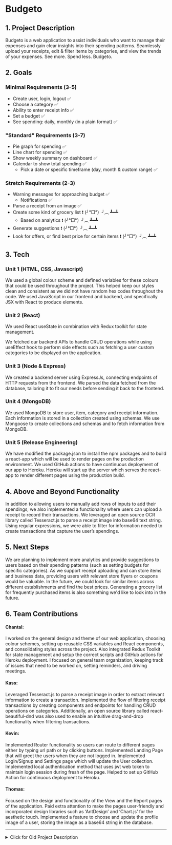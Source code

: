 # Budgeto

## 1. Project Description
Budgeto is a web application to assist individuals who want to manage their expenses and gain clear insights into their spending patterns. Seamlessly upload your receipts, edit & filter items by categories, and view the trends of your expenses. See more. Spend less. Budgeto.

## 2. Goals

### Minimal Requirements (3-5)
* Create user, login, logout ✅
* Choose a category ✅
* Ability to enter receipt info ✅
* Set a budget ✅
* See spending: daily, monthly (in a plain format) ✅

### "Standard" Requirements (3-7)
* Pie graph for spending ✅
* Line chart for spending ✅
* Show weekly summary on dashboard ✅
* Calendar to show total spending ✅
     * Pick a date or specific timeframe (day, month & custom range) ✅

### Stretch Requirements (2-3)
* Warning messages for approaching budget ✅
     * Notifications ✅
* Parse a receipt from an image ✅
* Create some kind of grocery list ❗ (╯°□°）╯︵ ┻━┻
     * Based on analytics ❗ (╯°□°）╯︵ ┻━┻
* Generate suggestions ❗ (╯°□°）╯︵ ┻━┻
* Look for offers, or find best price for certain items ❗ (╯°□°）╯︵ ┻━┻

## 3. Tech

### Unit 1 (HTML, CSS, Javascript)
We used a global colour scheme and defined variables for these colours that could be used throughout the project. This helped keep our styles clean and consistent as we did not have random hex codes throughout the code. We used JavaScript in our frontend and backend, and specifically JSX with React to produce elements.

### Unit 2 (React)
We used React useState in combination with Redux toolkit for state management.

We fetched our backend APIs to handle CRUD operations while using useEffect hook to perform side effects such as fetching a user custom categories to be displayed on the application.

### Unit 3 (Node & Express)
We created a backend server using ExpressJs, connecting endpoints of HTTP requests from the frontend. We parsed the data fetched from the database, tailoring it to fit our needs before sending it back to the frontend. 

### Unit 4 (MongoDB)
We used MongoDB to store user, item, category and receipt information. Each information is stored in a collection created using schemas. We use Mongoose to create collections and schemas and to fetch information from MongoDB.

### Unit 5 (Release Engineering)
We have modified the package.json to install the npm packages and to build a react-app which will be used to render pages on the production environment. We used GitHub actions to have continuous deployment of our app to Heroku. Heroku will start up the server which serves the react-app to render different pages using the production build.

## 4. Above and Beyond Functionality
In addition to allowing users to manually add rows of inputs to add their spendings, we also implemented a functionality where users can upload a receipt to record their transactions. We leveraged an open source OCR library called Tesseract.js to parse a receipt image into base64 text string. Using regular expressions, we were able to filter for information needed to create transactions that capture the user’s spendings.

## 5. Next Steps
We are planning to implement more analytics and provide suggestions to users based on their spending patterns (such as setting budgets for specific categories). As we support receipt uploading and can store items and business data, providing users with relevant store flyers or coupons would be valuable. In the future, we could look for similar items across different establishments and find the best prices. Generating a grocery list for frequently purchased items is also something we'd like to look into in the future.

## 6. Team Contributions

#### Chantal:
I worked on the general design and theme of our web application, choosing colour schemes, setting up reusable CSS variables and React components, and consolidating styles across the project. Also integrated Redux Toolkit for state management and setup the correct scripts and GitHub actions for Heroku deployment. I focused on general team organization, keeping track of issues that need to be worked on, setting reminders, and driving meetings.

#### Kass:
Leveraged Tesseract.js to parse a receipt image in order to extract relevant information to create a transaction. Implemented the flow of filtering receipt transactions by creating components and endpoints for handling CRUD operations on categories. Additionally, an open source library called react-beautiful-dnd was also used to enable an intuitive drag-and-drop functionality when filtering transactions.

#### Kevin:
Implemented Router functionality so users can route to different pages either by typing url path or by clicking buttons. Implemented Landing Page that will greet the users when they are not logged in. Implemented Login/Signup and Settings page which will update the User collection. Implemented local authentication method that uses jwt web token to maintain login session during fresh of the page. Helped to set up GitHub Action for continuous deployment to Heroku.

#### Thomas:
Focused on the design and functionality of the View and the Report pages of the application. Paid extra attention to make the pages user-friendly and incorporated design libraries such as ‘AntDesign’ and ‘Chart.js’ for the aesthetic touch. Implemented a feature to choose and update the profile image of a user, storing the image as a base64 string in the database.

<hr />

<details><summary>Click for Old Project Description</summary>

### Who is it for?
* People who want to see their spending behaviour

### What will it do?
* Allow users to set a daily, weekly, or monthly budget
* Visualize graphical representations of what the spending pattern looks like

### What type of data will it store?
* User data (name, email, password - basic auth)
* JSON objects with item's name, item's price, and an automatically generated `uuid`
* Receipt object with date
* Categories

### What will users be able to do with this data?
* Add a receipt
* Add a unique category
* See spending patterns
     * See if they are going over or under their budget

### What is some additional functionality you can add/ remove based on time constraints?
* Analyzing spending patterns
* Making shopping lists from previous spending data

## Project Task Requirements

### Minimal Requirements (3-5)
* Create user, login, logout ✅
* Choose a category ✅
* Ability to enter receipt info ✅
* Set a budget ✅
* See spending: daily, monthly (in a plain format) ✅

### "Standard" Requirements (3-7)
* Pie graph for spending ✅
* Line chart for spending ✅
* Show weekly summary on dashboard ✅
* Calendar to show total spending ✅
     * Pick a date or specific timeframe (day, month & custom range) ✅

### Stretch Requirements (2-3)
* Warning messages for approaching budget ✅
     * Notifications ✅
* Parse a receipt from an image ✅
* Create some kind of grocery list ❗ (╯°□°）╯︵ ┻━┻
     * Based on analytics ❗ (╯°□°）╯︵ ┻━┻
* Generate suggestions ❗ (╯°□°）╯︵ ┻━┻
* Look for offers, or find best price for certain items ❗ (╯°□°）╯︵ ┻━┻

## Task Breakdown
Choose a category:
* Create buttons to choose categories (including icons)
* Allow user to create a custom category
* Be able to create and categorize before entering receipt info, and edit after

Enter receipt info:
* Create form for entering item name, quantity purchased, item price, date of spending, place of spend (optional)
* Add error handling for invalid inputs

## Prototypes
* Choosing category:
     ![CHOOSE A-1](https://user-images.githubusercontent.com/48393923/119927080-9211b680-bf2d-11eb-9fd1-2a497b693987.jpg)
* Uploading and parsing a receipt:
     ![187835264_248115277117128_97273241836410261_n](https://user-images.githubusercontent.com/37598987/120057173-e84a2c80-bff5-11eb-9891-ce067d19a010.jpg)
* Reports:
    ![KakaoTalk_20210528_231631916](https://user-images.githubusercontent.com/35110824/120060226-5e0cc300-c00b-11eb-8b3d-21fb815a46de.jpg)
    ![KakaoTalk_20210528_231631916_01](https://user-images.githubusercontent.com/35110824/120060227-5ea55980-c00b-11eb-9ae5-d972d288d40f.jpg)
</details>

